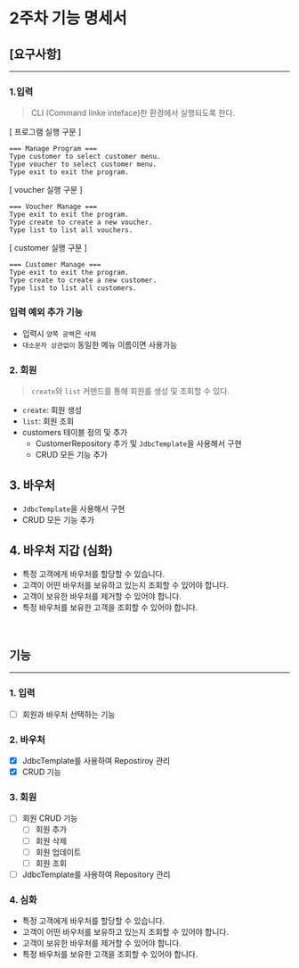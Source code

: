 # 2주차 기능 명세서

## [요구사항]

---

### 1.입력
> CLI (Command linke inteface)한 환경에서 실행되도록 한다.

[ 프로그램 실행 구문 ]
```
=== Manage Program ===
Type customer to select customer menu.
Type voucher to select customer menu.
Type exit to exit the program.
```

[ voucher 실행 구문 ]
```
=== Voucher Manage ===
Type exit to exit the program.
Type create to create a new voucher.
Type list to list all vouchers.
```

[ customer 실행 구문 ]
```
=== Customer Manage ===
Type exit to exit the program.
Type create to create a new customer.
Type list to list all customers.
```

### 입력 예외 추가 기능
- 입력시 `양쪽 공백`은 `삭제`
- `대소문자 상관없이` 동일한 메뉴 이름이면 사용가능

### 2. 회원
> `create`와 `list` 커맨드를 통해 회원를 생성 및 조회할 수 있다.

- `create`: 회원 생성
- `list`: 회원 조회
- customers 테이블 정의 및 추가
    - CustomerRepository 추가 및 `JdbcTemplate`을 사용해서 구현
    - CRUD 모든 기능 추가


## 3. 바우처
- `JdbcTemplate`을 사용해서 구현
-  CRUD 모든 기능 추가

## 4. 바우처 지갑 (심화)
- 특정 고객에게 바우처를 할당할 수 있습니다.
- 고객이 어떤 바우처를 보유하고 있는지 조회할 수 있어야 합니다.
- 고객이 보유한 바우처를 제거할 수 있어야 합니다.
- 특정 바우처를 보유한 고객을 조회할 수 있어야 합니다.

<br>

## 기능

---

### 1. 입력
- [ ] 회원과 바우처 선택하는 기능

### 2. 바우처
- [x] JdbcTemplate를 사용하여 Repostiroy 관리
- [x] CRUD 기능

### 3. 회원
- [ ] 회원 CRUD 기능
  - [ ] 회원 추가
  - [ ] 회원 삭제
  - [ ] 회원 업데이트
  - [ ] 회원 조회
- [ ] JdbcTemplate를 사용하여 Repository 관리

### 4. 심화
- 특정 고객에게 바우처를 할당할 수 있습니다.
- 고객이 어떤 바우처를 보유하고 있는지 조회할 수 있어야 합니다.
- 고객이 보유한 바우처를 제거할 수 있어야 합니다.
- 특정 바우처를 보유한 고객을 조회할 수 있어야 합니다.


